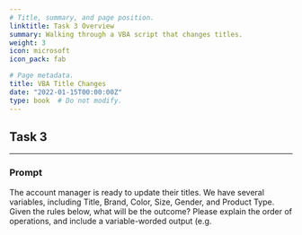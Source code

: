 ```yaml
---
# Title, summary, and page position.
linktitle: Task 3 Overview
summary: Walking through a VBA script that changes titles.
weight: 3
icon: microsoft
icon_pack: fab

# Page metadata.
title: VBA Title Changes  
date: "2022-01-15T00:00:00Z"
type: book  # Do not modify.
---
```


## Task 3

***

### Prompt

The account manager is ready to update their titles. We have several variables, including Title, Brand, Color, Size, Gender, and Product Type. Given the rules below, what will be the outcome? Please explain the order of operations, and include a variable-worded output (e.g. <title> with <size> in <color>)

### Bonus

These functions often break if there is a null field. How could the script be revised to account for nulls in all fields? 

### Sample Rules

Title = longsleeve flannel 
Brand = tinuiti 
Size = medium 
Color = dark red/black 
Gender = male 
Product Type = apparel > t-shirts and tops > shirts 

### Code 

For reference, here is the original code snippets included with the task with some additional formatting to make it pretty. :smile:

{{< spoiler text="Click to view the code" >}}
```vb
Public Function newtitle(title, brand, color, size, gender, ptype)  

    newtitle = ProperCase(title)  

    If IsNull(size) = False And size <> "One Size" Then  
        newtitle = newtitle & ", Size " & size  
    End If

    color = Replace(color, "Light", "")  
    color = Replace(color, "Dark", "")  
    color = Replace(color, "/", " and ")  
    newtitle = newtitle & " in " & ProperCase(color)  
  
    If InStr(newtitle, "flannel") > 0 And InStr(ptype, "shirt") > 0 Then  
        newtitle = Replace(newtitle, "Flannel", "Plaid Flannel")  
    End If  
  
    If gender = "male" Then  
        newtitle = "Men’s " & newtitle  
    Else 
        newtitle = "Women’s " & newtitle  
    End If  
  
    If brand <> "Default" Then  
        newtitle = brand & " " & newtitle  
    End If   
    
    newtitle = Trim(Replace(Replace(newtitle, "  ", " "), "  ", ""))   

End Function 
```
{{< /spoiler >}}

## Inferred Subtasks

***

Below is a list of tasks derived from the prompt, the relevant text from the prompt, and links to the solutions:

{{< hl >}}Given the rules below, what will be the outcome? Please explain the order of operations, and include a variable-worded output (e.g. <title> with <size> in <color>) {{< /hl >}}
<br />

1. Using the provided sample rules, provide the output and explain the operations line by line. 

:point_right: [Subtask 1 Solution]({{< relref "/growth-media-technology-project/task3/subtask1.md" >}})

{{< hl >}}**Bonus**...How could the script be revised to account for nulls in all fields?{{< /hl >}}
<br />

2. Revise the script to account for nulls in all fields. 

:point_right: [Subtask 2 Solution]({{< relref "/growth-media-technology-project/task3/subtask2-bonus.md" >}})


## Final Solution

***

Don't want to wade through the subtasks?
<br />

point_right: [Jump to Solution]({{< relref "/growth-media-technology-project/task3/solution.md" >}})
